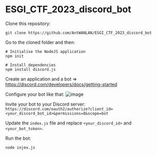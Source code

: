 # ESGI_CTF_2023_discord_bot

Clone this repository:
```
git clone https://github.com/AntWANLAN/ESGI_CTF_2023_discord_bot
```

Go to the cloned folder and then:
```
# Initialise the NodeJS application
npm init

# Install dependencies
npm install discord.js
```

Create an application and a bot => https://discord.com/developers/docs/getting-started

Configure your bot like that:
![image](https://github.com/AntWANLAN/ESGI_CTF_2023_discord_bot/assets/59975732/9b29b400-ba14-42b2-882b-79c852fe663f)

Invite your bot to your Discord server:
`https://discord.com/oauth2/authorize?client_id=<your_discord_bot_id>&permissions=8&scope=bot`

Update the `index.js` file and replace `<your_discord_id>` and `<your_bot_token>`.

Run the bot:
```
node injex.js
```
